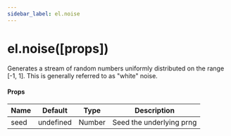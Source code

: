 ```yaml
---
sidebar_label: el.noise
---
```


# el.noise([props])

Generates a stream of random numbers uniformly distributed on the range [-1, 1].  This is generally referred to as "white" noise.

#### Props

| Name     | Default   | Type   | Description                            |
| -------- | --------- | -------|--------------------------------------- |
| seed     | undefined | Number | Seed the underlying prng               |

